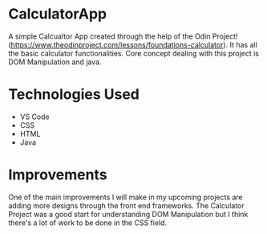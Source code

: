 # CalculatorApp
A simple Calcualtor App created through the help of the Odin Project! (https://www.theodinproject.com/lessons/foundations-calculator). It has all the basic calculator functionalities. 
Core concept dealing with this project is DOM Manipulation and java. 

# Technologies Used
- VS Code
- CSS 
- HTML
- Java

# Improvements
One of the main improvements I will make in my upcoming projects are adding more designs through the front end frameworks. The Calculator Project was a good start for
understanding DOM Manipulation but I think there's a lot of work to be done in the CSS field. 

